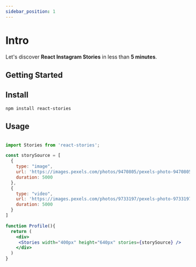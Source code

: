 ```yaml
---
sidebar_position: 1
---
```


# Intro

Let's discover **React Instagram Stories** in less than **5 minutes**.

## Getting Started


## Install


```shell
npm install react-stories
```

## Usage


```jsx

import Stories from 'react-stories';

const storySource = [
  {
    type: "image",
    url: 'https://images.pexels.com/photos/9470805/pexels-photo-9470805.jpeg?w=300',
    duration: 5000
  },
  {
    type: "video",
    url: 'https://images.pexels.com/photos/9733197/pexels-photo-9733197.jpeg?w=300',
    duration: 5000
  }
]

function Profile(){
  return (
    <div>
     <Stories width="400px" height="640px" stories={storySource} />
    </div>
  )
}

```
